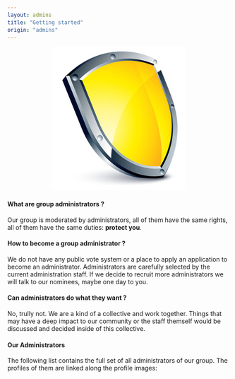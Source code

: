 ```yaml
---
layout: admins
title: "Getting started"
origin: "admins"
---
```

<div style="text-align:center;">
    <img src="/assets/img/shield.jpg" alt="shield">
</div>

#### What are group administrators ?

Our group is moderated by administrators, all of them have the same rights, all of them have the same duties: <strong>protect you</strong>.

#### How to become a group administrator ?

We do not have any public vote system or a place to apply an application to become an administrator. Administrators are carefully selected by the current administration staff. If we decide to recruit more administrators we will talk to our nominees, maybe one day to you.

#### Can administrators do what they want ?

No, trully not. We are a kind of a collective and work together. Things that may have a deep impact to our community or the staff themself would be discussed and decided inside of this collective.

#### Our Administrators

The following list contains the full set of all administrators of our group. The profiles of them are linked along the profile images:
